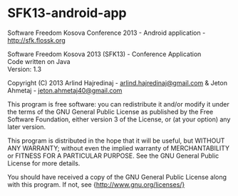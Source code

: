 SFK13-android-app
=================

Software Freedom Kosova Conference 2013 - Android application - http://sfk.flossk.org
<br>

Software Freedom Kosova 2013 (SFK13) - Conference Application <br>
Code written on Java <br>
Version: 1.3 <br>

Copyright (C) 2013 Arlind Hajredinaj - arlind.hajredinaj@gmail.com & Jeton Ahmetaj - jeton.ahmetaj40@gmail.com 

This program is free software: you can redistribute it and/or modify
it under the terms of the GNU General Public License as published by
the Free Software Foundation, either version 3 of the License, or
(at your option) any later version.

This program is distributed in the hope that it will be useful,
but WITHOUT ANY WARRANTY; without even the implied warranty of
MERCHANTABILITY or FITNESS FOR A PARTICULAR PURPOSE.  See the
GNU General Public License for more details.

You should have received a copy of the GNU General Public License
along with this program.  If not, see {http://www.gnu.org/licenses/}
